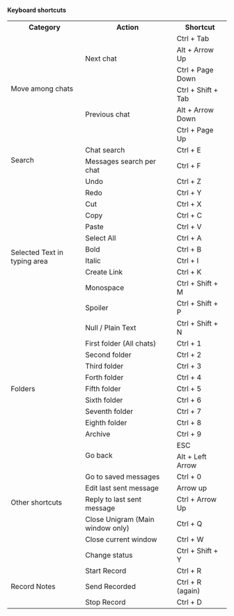 **Keyboard shortcuts**
<table>
    <tbody>
      <tr>
        <th>Category</td>
        <th>Action</td>
        <th>Shortcut</td>
      </tr>
      <tr>
        <td rowspan="6">Move among chats</td>
        <td rowspan="3">Next chat</td>
        <td>Ctrl + Tab</td>
      </tr>
      <tr>
        <td>Alt + Arrow Up</td>
      </tr>
      <tr>
        <td>Ctrl + Page Down</td>
      </tr>
      <tr>
        <td rowspan="3">Previous chat</td>
        <td>Ctrl + Shift + Tab</td>
      </tr>
      <tr>
        <td>Alt + Arrow Down</td>
      </tr>
      <tr>
        <td>Ctrl + Page Up</td>
      </tr>
      <tr>
        <td rowspan="2">Search</td>
        <td>Chat search</td>
        <td>Ctrl + E</td>
      </tr>
      <tr>
        <td>Messages search per chat</td>
        <td>Ctrl + F</td>
      </tr>
      <tr>
        <td rowspan="12">Selected Text in typing area</td>
        <td>Undo</td>
        <td>Ctrl + Z</td>
      </tr>
      <tr>
        <td>Redo</td>
        <td>Ctrl + Y</td>
      </tr>
      <tr>
        <td>Cut</td>
        <td>Ctrl + X</td>
      </tr>
      <tr>
        <td>Copy</td>
        <td>Ctrl + C</td>
      </tr>
      <tr>
        <td>Paste</td>
        <td>Ctrl + V</td>
      </tr>
      <tr>
        <td>Select All</td>
        <td>Ctrl + A</td>
      </tr>
      <tr>
        <td>Bold</td>
        <td>Ctrl + B</td>
      </tr>
      <tr>
        <td>Italic</td>
        <td>Ctrl + I</td>
      </tr>
      <tr>
        <td>Create Link</td>
        <td>Ctrl + K</td>
      </tr>
      <tr>
        <td>Monospace</td>
        <td>Ctrl + Shift + M</td>
      </tr>
      <tr>
        <td>Spoiler</td>
        <td>Ctrl + Shift + P</td>
      </tr>
      <tr>
        <td>Null / Plain Text</td>
        <td>Ctrl + Shift + N</td>
      </tr>
      <tr>
        <td rowspan="9">Folders</td>
        <td>First folder (All chats)</td>
        <td>Ctrl + 1</td>
      </tr>
      <tr>
        <td>Second folder</td>
        <td>Ctrl + 2</td>
      </tr>
      <tr>
        <td>Third folder</td>
        <td>Ctrl + 3</td>
      </tr>
      <tr>
        <td>Forth folder</td>
        <td>Ctrl + 4</td>
      </tr>
      <tr>
        <td>Fifth folder</td>
        <td>Ctrl + 5</td>
      </tr>
      <tr>
        <td>Sixth folder</td>
        <td>Ctrl + 6</td>
      </tr>
      <tr>
        <td>Seventh folder</td>
        <td>Ctrl + 7</td>
      </tr> 
      <tr>
        <td>Eighth folder</td>
        <td>Ctrl + 8</td>
      </tr>
      <tr>
        <td>Archive</td>
        <td>Ctrl + 9</td>
      </tr>
      <tr>
        <td rowspan="8">Other shortcuts</td>
        <td rowspan="2">Go back</td>
        <td>ESC</td>
      </tr>
      <tr>
        <td>Alt + Left Arrow</td>
      </tr>
      <tr>
        <td>Go to saved messages</td>
        <td>Ctrl + 0</td>
      </tr>
      <tr>
        <td>Edit last sent message</td>
        <td>Arrow up</td>
      </tr>
      <tr>
        <td>Reply to last sent message</td>
        <td>Ctrl + Arrow Up</td>
      </tr>
      <tr>
        <td>Close Unigram (Main window only)</td>
        <td>Ctrl + Q</td>
      </tr>
      <tr>
        <td>Close current window</td>
        <td>Ctrl + W</td>
      </tr>
      <tr>
        <td>Change status</td>
        <td>Ctrl + Shift + Y</td>
      </tr>
      <tr>
        <td rowspan="3">Record Notes</td>
        <td>Start Record</td>
        <td>Ctrl + R</td>
      </tr>
      <tr>
          <td>Send Recorded</td>
          <td>Ctrl + R (again)</td>
      </tr>
      <tr>
        <td>Stop Record</td>
        <td>Ctrl + D</td>
      </tr>
    </tbody>
</table>
